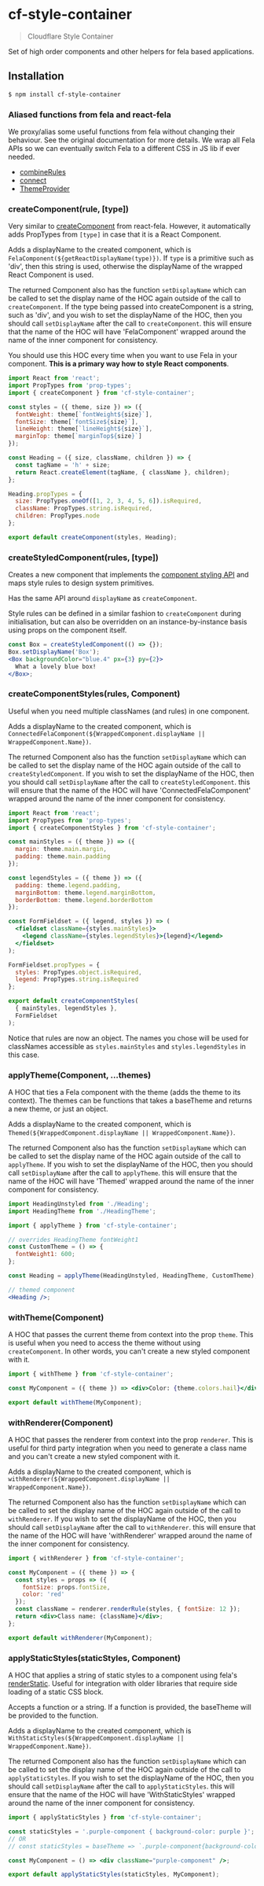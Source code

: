 # cf-style-container

> Cloudflare Style Container

Set of high order components and other helpers for fela based applications.

## Installation

```sh
$ npm install cf-style-container
```

### Aliased functions from fela and react-fela

We proxy/alias some useful functions from fela without changing their behaviour.
See the original documentation for more details. We wrap all Fela APIs so we can
eventually switch Fela to a different CSS in JS lib if ever needed.

* [combineRules](https://github.com/rofrischmann/fela/blob/master/docs/api/fela/combineRules.md)
* [connect](https://github.com/rofrischmann/fela/blob/master/packages/react-fela/docs/connect.md)
* [ThemeProvider](https://github.com/rofrischmann/fela/blob/master/packages/react-fela/docs/ThemeProvider.md)

### createComponent(rule, [type])

Very similar to
[createComponent](https://github.com/rofrischmann/fela/blob/master/packages/react-fela/docs/createComponent.md)
from react-fela. However, it automatically adds PropTypes from `[type]` in case
that it is a React Component.

Adds a displayName to the created component, which is
`FelaComponent(${getReactDisplayName(type)})`. If `type` is a primitive such as
'div', then this string is used, otherwise the displayName of the wrapped React
Component is used.

The returned Component also has the function `setDisplayName` which can be
called to set the display name of the HOC again outside of the call to
`createComponent`. If the type being passed into createComponent is a string,
such as 'div', and you wish to set the displayName of the HOC, then you should
call `setDisplayName` after the call to `createComponent`. this will ensure that
the name of the HOC will have 'FelaComponent' wrapped around the name of the
inner component for consistency.

You should use this HOC every time when you want to use Fela in your component.
**This is a primary way how to style React components**.

```jsx
import React from 'react';
import PropTypes from 'prop-types';
import { createComponent } from 'cf-style-container';

const styles = ({ theme, size }) => ({
  fontWeight: theme[`fontWeight${size}`],
  fontSize: theme[`fontSize${size}`],
  lineHeight: theme[`lineHeight${size}`],
  marginTop: theme[`marginTop${size}`]
});

const Heading = ({ size, className, children }) => {
  const tagName = 'h' + size;
  return React.createElement(tagName, { className }, children);
};

Heading.propTypes = {
  size: PropTypes.oneOf([1, 2, 3, 4, 5, 6]).isRequired,
  className: PropTypes.string.isRequired,
  children: PropTypes.node
};

export default createComponent(styles, Heading);
```

### createStyledComponent(rules, [type])

Creates a new component that implements the
[component styling API](https://wiki.cfops.it/pages/viewpage.action?pageId=126075383)
and maps style rules to design system primitives.

Has the same API around `displayName` as `createComponent`.

Style rules can be defined in a similar fashion to `createComponent` during
initialisation, but can also be overridden on an instance-by-instance basis
using props on the component itself.

```jsx
const Box = createStyledComponent(() => {});
Box.setDisplayName('Box');
<Box backgroundColor="blue.4" px={3} py={2}>
  What a lovely blue box!
</Box>;
```

### createComponentStyles(rules, Component)

Useful when you need multiple classNames (and rules) in one component.

Adds a displayName to the created component, which is
`ConnectedFelaComponent(${WrappedComponent.displayName ||
WrappedComponent.Name})`.

The returned Component also has the function `setDisplayName` which can be
called to set the display name of the HOC again outside of the call to
`createStyledComponent`. If you wish to set the displayName of the HOC, then you
should call `setDisplayName` after the call to `createStyledComponent`. this
will ensure that the name of the HOC will have 'ConnectedFelaComponent' wrapped
around the name of the inner component for consistency.

```jsx
import React from 'react';
import PropTypes from 'prop-types';
import { createComponentStyles } from 'cf-style-container';

const mainStyles = ({ theme }) => ({
  margin: theme.main.margin,
  padding: theme.main.padding
});

const legendStyles = ({ theme }) => ({
  padding: theme.legend.padding,
  marginBottom: theme.legend.marginBottom,
  borderBottom: theme.legend.borderBottom
});

const FormFieldset = ({ legend, styles }) => (
  <fieldset className={styles.mainStyles}>
    <legend className={styles.legendStyles}>{legend}</legend>
  </fieldset>
);

FormFieldset.propTypes = {
  styles: PropTypes.object.isRequired,
  legend: PropTypes.string.isRequired
};

export default createComponentStyles(
  { mainStyles, legendStyles },
  FormFieldset
);
```

Notice that rules are now an object. The names you chose will be used for
classNames accessible as `styles.mainStyles` and `styles.legendStyles` in this
case.

### applyTheme(Component, ...themes)

A HOC that ties a Fela component with the theme (adds the theme to its context).
The themes can be functions that takes a baseTheme and returns a new theme, or
just an object.

Adds a displayName to the created component, which is
`Themed(${WrappedComponent.displayName || WrappedComponent.Name})`.

The returned Component also has the function `setDisplayName` which can be
called to set the display name of the HOC again outside of the call to
`applyTheme`. If you wish to set the displayName of the HOC, then you should
call `setDisplayName` after the call to `applyTheme`. this will ensure that the
name of the HOC will have 'Themed' wrapped around the name of the inner
component for consistency.

```jsx
import HeadingUnstyled from './Heading';
import HeadingTheme from './HeadingTheme';

import { applyTheme } from 'cf-style-container';

// overrides HeadingTheme fontWeight1
const CustomTheme = () => {
  fontWeight1: 600;
};

const Heading = applyTheme(HeadingUnstyled, HeadingTheme, CustomTheme);

// themed component
<Heading />;
```

### withTheme(Component)

A HOC that passes the current theme from context into the prop `theme`. This is
useful when you need to access the theme without using `createComponent`. In
other words, you can't create a new styled component with it.

```jsx
import { withTheme } from 'cf-style-container';

const MyComponent = ({ theme }) => <div>Color: {theme.colors.hail}</div>;

export default withTheme(MyComponent);
```

### withRenderer(Component)

A HOC that passes the renderer from context into the prop `renderer`. This is
useful for third party integration when you need to generate a class name and
you can't create a new styled component with it.

Adds a displayName to the created component, which is
`withRenderer(${WrappedComponent.displayName || WrappedComponent.Name})`.

The returned Component also has the function `setDisplayName` which can be
called to set the display name of the HOC again outside of the call to
`withRenderer`. If you wish to set the displayName of the HOC, then you should
call `setDisplayName` after the call to `withRenderer`. this will ensure that
the name of the HOC will have 'withRenderer' wrapped around the name of the
inner component for consistency.

```jsx
import { withRenderer } from 'cf-style-container';

const MyComponent = ({ theme }) => {
  const styles = props => ({
    fontSize: props.fontSize,
    color: 'red'
  });
  const className = renderer.renderRule(styles, { fontSize: 12 });
  return <div>Class name: {className}</div>;
};

export default withRenderer(MyComponent);
```

### applyStaticStyles(staticStyles, Component)

A HOC that applies a string of static styles to a component using fela's
[renderStatic](https://github.com/rofrischmann/fela/blob/master/docs/api/fela/Renderer.md#renderstaticstyle-selector).
Useful for integration with older libraries that require side loading of a
static CSS block.

Accepts a function or a string. If a function is provided, the baseTheme will be
provided to the function.

Adds a displayName to the created component, which is
`WithStaticStyles(${WrappedComponent.displayName || WrappedComponent.Name})`.

The returned Component also has the function `setDisplayName` which can be
called to set the display name of the HOC again outside of the call to
`applyStaticStyles`. If you wish to set the displayName of the HOC, then you
should call `setDisplayName` after the call to `applyStaticStyles`. this will
ensure that the name of the HOC will have 'WithStaticStyles' wrapped around the
name of the inner component for consistency.

```jsx
import { applyStaticStyles } from 'cf-style-container';

const staticStyles = '.purple-component { background-color: purple }';
// OR
// const staticStyles = baseTheme => `.purple-component{background-color: ${baseTheme.purple} }`

const MyComponent = () => <div className="purple-component" />;

export default applyStaticStyles(staticStyles, MyComponent);
```
